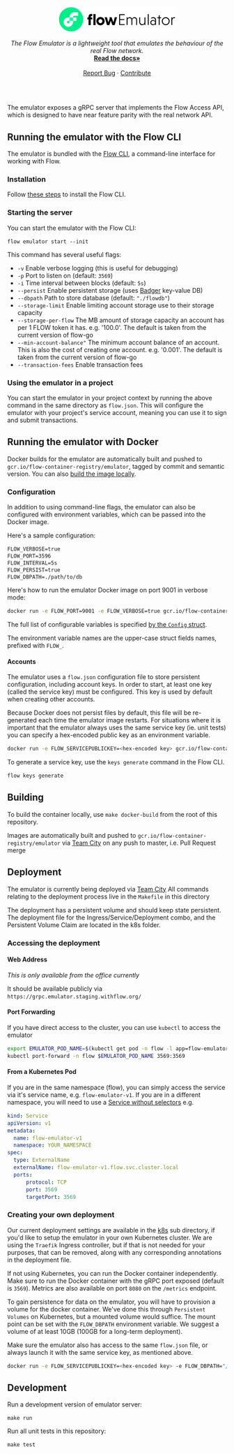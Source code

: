 <br />
<p align="center">
  <a href="https://docs.onflow.org/emulator/">
    <img src="./emulator-banner.svg" alt="Logo" width="270" height="auto">
  </a>

  <p align="center">
    <i>The Flow Emulator is a lightweight tool that emulates the behaviour of the real Flow network.</i>
    <br />
    <a href="https://docs.onflow.org/emulator/"><strong>Read the docs»</strong></a>
    <br />
    <br />
    <a href="https://github.com/onflow/flow-emulator/issues">Report Bug</a>
    ·
    <a href="https://github.com/onflow/flow-emulator/blob/master/CONTRIBUTING.md">Contribute</a>
  </p>
</p>
<br />
<br />


The emulator exposes a gRPC server that implements the Flow Access API, which is designed to have near feature parity with the real network API.

## Running the emulator with the Flow CLI

The emulator is bundled with the [Flow CLI](https://docs.onflow.org/flow-cli), a command-line interface for working with Flow.

### Installation

Follow [these steps](https://github.com/onflow/flow-cli) to install the Flow CLI.

### Starting the server

You can start the emulator with the Flow CLI:

```shell script
flow emulator start --init
```

This command has several useful flags:

- `-v` Enable verbose logging (this is useful for debugging)
- `-p` Port to listen on (default: `3569`)
- `-i` Time interval between blocks (default: `5s`)
- `--persist` Enable persistent storage (uses [Badger](https://github.com/dgraph-io/badger) key-value DB)
- `--dbpath` Path to store database (default: `"./flowdb"`)
- `--storage-limit` Enable limiting account storage use to their storage capacity
- `--storage-per-flow` The MB amount of storage capacity an account has per 1 FLOW token it has. e.g. '100.0'. The default is taken from the current version of flow-go
- `--min-account-balance"` The minimum account balance of an account. This is also the cost of creating one account. e.g. '0.001'. The default is taken from the current version of flow-go
- `--transaction-fees` Enable transaction fees

### Using the emulator in a project

You can start the emulator in your project context by running the above command
in the same directory as `flow.json`. This will configure the emulator with your
project's service account, meaning you can use it to sign and submit transactions.

## Running the emulator with Docker

Docker builds for the emulator are automatically built and pushed to
`gcr.io/flow-container-registry/emulator`, tagged by commit and semantic version. You can also [build the image locally](#building).

### Configuration

In addition to using command-line flags, the emulator can also be configured with environment
variables, which can be passed into the Docker image.

Here's a sample configuration:

```
FLOW_VERBOSE=true
FLOW_PORT=3596
FLOW_INTERVAL=5s
FLOW_PERSIST=true
FLOW_DBPATH=./path/to/db
```

Here's how to run the emulator Docker image on port 9001 in verbose mode:

```bash
docker run -e FLOW_PORT=9001 -e FLOW_VERBOSE=true gcr.io/flow-container-registry/emulator
```

The full list of configurable variables is specified [by the `Config` struct](cmd/emulator/main.go).

The environment variable names are the upper-case struct fields names, prefixed with `FLOW_`.

#### Accounts

The emulator uses a `flow.json` configuration file to store persistent
configuration, including account keys. In order to start, at least one
key (called the service key) must be configured. This key is used by default
when creating other accounts.

Because Docker does not persist files by default, this file will be
re-generated each time the emulator image restarts. For situations
where it is important that the emulator always uses the same service key (ie.
unit tests) you can specify a hex-encoded public key as an environment variable.

```bash
docker run -e FLOW_SERVICEPUBLICKEY=<hex-encoded key> gcr.io/flow-container-registry/emulator
```

To generate a service key, use the `keys generate` command in the Flow CLI.
```bash
flow keys generate
```

## Building

To build the container locally, use `make docker-build` from the root of this repository.

Images are automatically built and pushed to `gcr.io/flow-container-registry/emulator` via [Team City](https://ci.eng.dapperlabs.com/project/Flow_FlowGo_FlowEmulator) on any push to master, i.e. Pull Request merge

## Deployment

The emulator is currently being deployed via [Team City](https://ci.eng.dapperlabs.com/project/Flow_FlowGo_FlowEmulator)
All commands relating to the deployment process live in the `Makefile` in this directory

The deployment has a persistent volume and should keep state persistent.
The deployment file for the Ingress/Service/Deployment combo, and the
Persistent Volume Claim are located in the k8s folder.

### Accessing the deployment

#### Web Address

*This is only available from the office currently*

It should be available publicly via `https://grpc.emulator.staging.withflow.org/`

#### Port Forwarding

If you have direct access to the cluster, you can use `kubectl` to access the emulator
```bash
export EMULATOR_POD_NAME=$(kubectl get pod -n flow -l app=flow-emulator -o jsonpath="{.items[0].metadata.name}")
kubectl port-forward -n flow $EMULATOR_POD_NAME 3569:3569
```

#### From a Kubernetes Pod

If you are in the same namespace (flow), you can simply access the service via it's service name, e.g. `flow-emulator-v1`.
If you are in a different namespace, you will need to use a [Service without selectors](https://kubernetes.io/docs/concepts/services-networking/service/#services-without-selectors)
e.g.

```yaml
kind: Service
apiVersion: v1
metadata:
  name: flow-emulator-v1
  namespace: YOUR_NAMESPACE
spec:
  type: ExternalName
  externalName: flow-emulator-v1.flow.svc.cluster.local
  ports:
      protocol: TCP
      port: 3569
      targetPort: 3569
```

### Creating your own deployment

Our current deployment settings are available in the [k8s](cmd/emulator/k8s) sub directory, if you'd like to setup the emulator in your own Kubernetes cluster. We are using the `Traefik` Ingress controller, but if that is not needed for your purposes, that can be removed, along with any corresponding annotations in the deployment file.

If not using Kubernetes, you can run the Docker container independently. Make sure to run the Docker container with the gRPC port exposed (default is `3569`). Metrics are also available on port `8080` on the `/metrics` endpoint.

To gain persistence for data on the emulator, you will have to provision a volume for the docker container. We've done this through `Persistent Volumes` on Kubernetes, but a mounted volume would suffice. The mount point can be set with the `FLOW_DBPATH` environment variable. We suggest a volume of at least 10GB (100GB for a long-term deployment).

Make sure the emulator also has access to the same `flow.json` file, or always launch it with the same service key, as mentioned above.

```bash
docker run -e FLOW_SERVICEPUBLICKEY=<hex-encoded key> -e FLOW_DBPATH="/flowdb" -v "$(pwd)/flowdb":"/flowdb"  -p 3569:3569 gcr.io/flow-container-registry/emulator
```

## Development

Run a development version of emulator server:

```shell script
make run
```

Run all unit tests in this repository:

```shell script
make test
```
